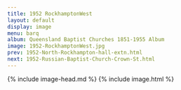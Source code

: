 ```yaml
---
title: 1952 RockhamptonWest
layout: default
display: image
menu: barq
album: Queensland Baptist Churches 1851-1955 Album
image: 1952-RockhamptonWest.jpg
prev: 1952-North-Rockhampton-hall-extn.html
next: 1952-Russian-Baptist-Church-Crown-St.html
---
```

{% include image-head.md %}
{% include image.html %}